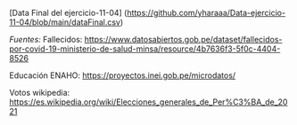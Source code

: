 [Data Final del ejercicio-11-04] (https://github.com/yharaaa/Data-ejercicio-11-04/blob/main/dataFinal.csv)

*Fuentes:* 
Fallecidos: https://www.datosabiertos.gob.pe/dataset/fallecidos-por-covid-19-ministerio-de-salud-minsa/resource/4b7636f3-5f0c-4404-8526

Educación ENAHO: https://proyectos.inei.gob.pe/microdatos/

Votos wikipedia: https://es.wikipedia.org/wiki/Elecciones_generales_de_Per%C3%BA_de_2021
